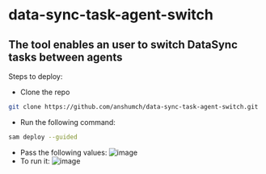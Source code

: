# data-sync-task-agent-switch

## The tool enables an user to switch DataSync tasks between agents

Steps to deploy:
- Clone the repo
````bash
git clone https://github.com/anshumch/data-sync-task-agent-switch.git
````
- Run the following command:
````bash
sam deploy --guided
````
- Pass the following values:
![image](https://user-images.githubusercontent.com/100800132/168938651-e38dcafc-cae6-4057-9da6-5345521c6aac.png)
- To run it:
![image](https://user-images.githubusercontent.com/100800132/169105889-9559a869-ab91-46aa-85d6-5b9607bcf503.png)
